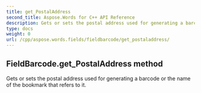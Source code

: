```yaml
---
title: get_PostalAddress
second_title: Aspose.Words for C++ API Reference
description: Gets or sets the postal address used for generating a barcode or the name of the bookmark that refers to it. 
type: docs
weight: 0
url: /cpp/aspose.words.fields/fieldbarcode/get_postaladdress/
---
```

## FieldBarcode.get_PostalAddress method


Gets or sets the postal address used for generating a barcode or the name of the bookmark that refers to it. 


